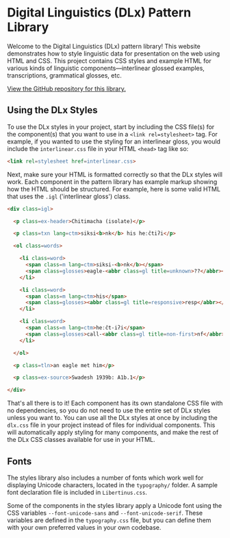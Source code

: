 # Digital Linguistics (DLx) Pattern Library

Welcome to the Digital Linguistics (DLx) pattern library! This website demonstrates how to style linguistic data for presentation on the web using HTML and CSS. This project contains CSS styles and example HTML for various kinds of linguistic components—interlinear glossed examples, transcriptions, grammatical glosses, etc.

[View the GitHub repository for this library.][GitHub]

## Using the DLx Styles

To use the DLx styles in your project, start by including the CSS file(s) for the component(s) that you want to use in a `<link rel=stylesheet>` tag. For example, if you wanted to use the styling for an interlinear gloss, you would include the `interlinear.css` file in your HTML `<head>` tag like so:

```html
<link rel=stylesheet href=interlinear.css>
```

Next, make sure your HTML is formatted correctly so that the DLx styles will work. Each component in the pattern library has example markup showing how the HTML should be structured. For example, here is some valid HTML that uses the `.igl` ('interlinear gloss') class.

```html
<div class=igl>

  <p class=ex-header>Chitimacha (isolate)</p>

  <p class=txn lang=ctm>siksi<b>nk</b> his heːčtiʔi</p>

  <ol class=words>

    <li class=word>
      <span class=m lang=ctm>siksi‑<b>nk</b></span>
      <span class=glosses>eagle‑<abbr class=gl title=unknown>??</abbr></span>
    </li>

    <li class=word>
      <span class=m lang=ctm>his</span>
      <span class=glosses><abbr class=gl title=responsive>resp</abbr></span>
    </li>

    <li class=word>
      <span class=m lang=ctm>heːčt‑iʔi</span>
      <span class=glosses>call‑<abbr class=gl title=non-first>nf</abbr>;<abbr class=gl title=singular>sg</abbr></span>
    </li>

  </ol>

  <p class=tln>an eagle met him</p>

  <p class=ex-source>Swadesh 1939b: A1b.1</p>

</div>
```

That's all there is to it! Each component has its own standalone CSS file with no dependencies, so you do not need to use the entire set of DLx styles unless you want to. You can use all the DLx styles at once by including the `dlx.css` file in your project instead of files for individual components. This will automatically apply styling for many components, and make the rest of the DLx CSS classes available for use in your HTML.

## Fonts

The styles library also includes a number of fonts which work well for displaying Unicode characters, located in the `typography/` folder. A sample font declaration file is included in `Libertinus.css`.

Some of the components in the styles library apply a Unicode font using the CSS variables `--font-unicode-sans` and `--font-unicode-serif`. These variables are defined in the `typography.css` file, but you can define them with your own preferred values in your own codebase.

<!-- LINKS -->
[GitHub]: https://github.com/digitallinguistics/styles/
